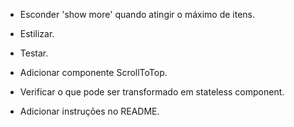 - Esconder 'show more' quando atingir o máximo de itens.

- Estilizar.
- Testar.

- Adicionar componente ScrollToTop.
- Verificar o que pode ser transformado em stateless component.
- Adicionar instruções no README.
